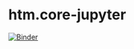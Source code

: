 # htm.core-jupyter

[![Binder](https://mybinder.org/badge.svg)](https://mybinder.org/v2/gh/indy-3rdman/htm.core/master)
